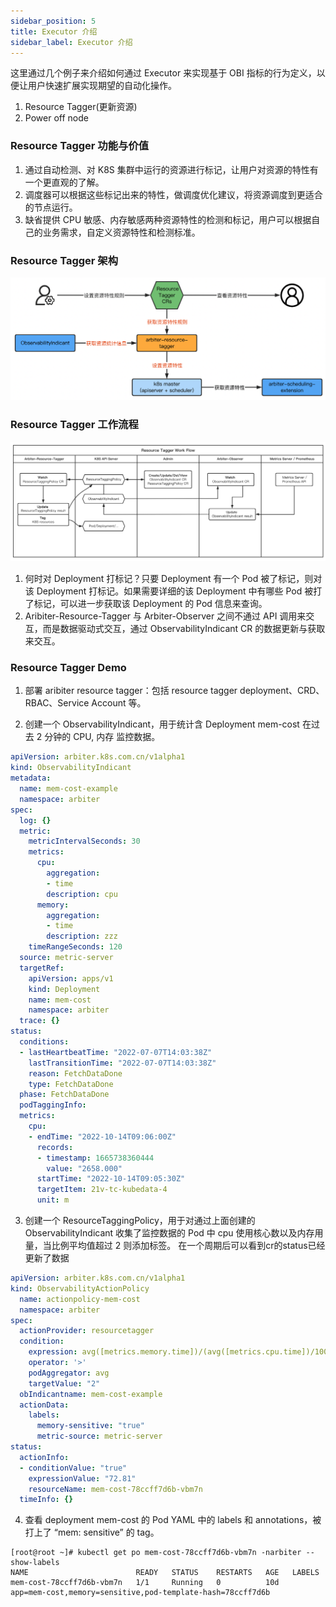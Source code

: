 ```yaml
---
sidebar_position: 5
title: Executor 介绍
sidebar_label: Executor 介绍
---
```


这里通过几个例子来介绍如何通过 Executor 来实现基于 OBI 指标的行为定义，以便让用户快速扩展实现期望的自动化操作。
1. Resource Tagger(更新资源)
2. Power off node

### Resource Tagger 功能与价值

1. 通过自动检测、对 K8S 集群中运行的资源进行标记，让用户对资源的特性有一个更直观的了解。
2. 调度器可以根据这些标记出来的特性，做调度优化建议，将资源调度到更适合的节点运行。
3. 缺省提供 CPU 敏感、内存敏感两种资源特性的检测和标记，用户可以根据自己的业务需求，自定义资源特性和检测标准。

### Resource Tagger 架构

![image-20220306110303070](./img/resource-tagger-arch-v0.3.png)

### Resource Tagger 工作流程

![image-20220306110303070](./img/resource-tagger-workflow-v0.3.png)

1. 何时对 Deployment 打标记？只要 Deployment 有一个 Pod 被了标记，则对该 Deployment 打标记。如果需要详细的该 Deployment 中有哪些 Pod  被打了标记，可以进一步获取该 Deployment 的 Pod 信息来查询。
2. Aribiter-Resource-Tagger 与 Arbiter-Observer 之间不通过 API 调用来交互，而是数据驱动式交互，通过 ObservabilityIndicant CR 的数据更新与获取来交互。

### Resource Tagger Demo

1. 部署 aribiter resource tagger：包括 resource tagger deployment、CRD、RBAC、Service Account 等。

2. 创建一个 ObservabilityIndicant，用于统计含 Deployment mem-cost 在过去 2 分钟的 CPU, 内存 监控数据。

  ```yaml
  apiVersion: arbiter.k8s.com.cn/v1alpha1
  kind: ObservabilityIndicant
  metadata:
    name: mem-cost-example
    namespace: arbiter
  spec:
    log: {}
    metric:
      metricIntervalSeconds: 30
      metrics:
        cpu:
          aggregation:
          - time
          description: cpu
        memory:
          aggregation:
          - time
          description: zzz
      timeRangeSeconds: 120
    source: metric-server
    targetRef:
      apiVersion: apps/v1
      kind: Deployment
      name: mem-cost
      namespace: arbiter
    trace: {}
  status:
    conditions:
    - lastHeartbeatTime: "2022-07-07T14:03:38Z"
      lastTransitionTime: "2022-07-07T14:03:38Z"
      reason: FetchDataDone
      type: FetchDataDone
    phase: FetchDataDone
    podTaggingInfo:
    metrics:
      cpu:
      - endTime: "2022-10-14T09:06:00Z"
        records:
        - timestamp: 1665738360444
          value: "2658.000"
        startTime: "2022-10-14T09:05:30Z"
        targetItem: 21v-tc-kubedata-4
        unit: m
  ```

3. 创建一个 ResourceTaggingPolicy，用于对通过上面创建的 ObservabilityIndicant 收集了监控数据的 Pod 中 cpu 使用核心数以及内存用量，当比例平均值超过 2 则添加标签。 在一个周期后可以看到cr的status已经更新了数据

  ```yaml
  apiVersion: arbiter.k8s.com.cn/v1alpha1
  kind: ObservabilityActionPolicy
    name: actionpolicy-mem-cost
    namespace: arbiter
  spec:
    actionProvider: resourcetagger
    condition:
      expression: avg([metrics.memory.time])/(avg([metrics.cpu.time])/1000000)
      operator: '>'
      podAggregator: avg
      targetValue: "2"
    obIndicantname: mem-cost-example
    actionData:
      labels:
        memory-sensitive: "true"
        metric-source: metric-server
  status:
    actionInfo:
    - conditionValue: "true"
      expressionValue: "72.81"
      resourceName: mem-cost-78ccff7d6b-vbm7n
    timeInfo: {}
  ```

4. 查看 deployment mem-cost 的 Pod YAML 中的 labels 和 annotations，被打上了 “mem: sensitive” 的 tag。

```shell
[root@root ~]# kubectl get po mem-cost-78ccff7d6b-vbm7n -narbiter --show-labels
NAME                        READY   STATUS    RESTARTS   AGE   LABELS
mem-cost-78ccff7d6b-vbm7n   1/1     Running   0          10d   app=mem-cost,memory=sensitive,pod-template-hash=78ccff7d6b
```
